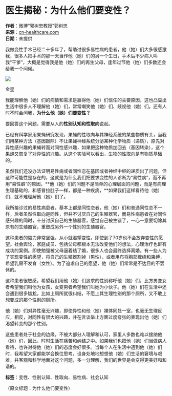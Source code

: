 # 医生揭秘：为什么他们要变性？

**作者**：微博“郭树忠教授”郭树忠  
**来源**：[cn-healthcare.com](http://files.cn-healthcare.com/misc/xb-headlineretfh.png)  
**日期**：未提供  

我做变性手术已经二十多年了，帮助过很多易性病的患者，他（她）们大多很感激我，很多人把手术的那一天当作他（她）们的另一个生日，手术后不少病人叫我“干爹”，大概是觉得我是他（她）们的再生父母，逢年过节他（她）们多数还会给我一个问候。

![](http://files.cn-healthcare.com/upload/20170713/43621499915685424.JPG)

金星

我能理解他（她）们的病情和需求是赢得他（她）们信任的主要原因，这也凸显出生活中很多人不理解他（她）们，常常嘲笑他（她）们、歧视他（她）们。还有人时不时会问我，**为什么他（她）们要变性？**

要回答这个问题，需要从人的**性别认知和性取向**说起。

已经有科学家用果蝇研究发现，果蝇的性取向与其神经系统的某些物质有关，当我们用某种方法（基因敲除）不让果蝇神经系统分泌某种化学物质（递质），原先对异性感兴趣的果蝇转而对同性感兴趣，如果把这种物质加回去（基因转染），这个果蝇又恢复了对异性的兴趣。从这个实验可以看出，生物的性取向是有物质基础的。

虽然我们还没办法证明易性病或者同性恋在基因或者神经中枢的递质出了问题，但这种可能性是存在的，这就是为什么我们把要求变性的人诊断为“易性病”，而不再用“易性癖”的原因，**他（她）们的问题不是简单的心理层面的问题，而是有病理生理基础的，和感冒拉肚子一样，都是一种疾病，**如果我们这样看待他（她）们，就不难理解他（她）们了。

我所接诊过的易性病患者，基本上都是同性恋者，他（她）们和普通同性恋不一样，后者虽然性取向是同性，但并不讨厌自己的生殖器官，而易性病患者在对同性感兴趣的同时，十分讨厌自己的生殖器官，感觉自己被生错了，一心一意要切除其原有的生殖器官，重塑成另外一个性别的生殖器官。

这种患者的毅力非常坚强，从小就渴望变性，即使到了70岁也不会放弃变性的愿望。社会舆论，家庭成员、包括父母都根本无法改变他们的想法，心理治疗也鲜有成功的案例。即使勉强被父母逼着结了婚，很多人也会最终选择离婚。有一些人为了实现变性的愿望，将自己的生殖器割掉（男性），或者用布将胸部缠绕和束缚，希望乳房不发育（女性）。为了追求自己的愿望，他（她）们常常是不达目的不罢休的。

这种患者很敏感，希望我们用他（她）们追求的性别称呼他（她）们，比方男变女者希望我们叫他为女孩，女变男者希望我们叫她为小伙子。他（她）们在生活中还会遇到很多尴尬，比如上厕所就很纠结，不愿上其生理性别的那个厕所，又不敢上想变成的那个性别的厕所。

他（她）们对异性毫无兴趣，即使异性和他（她）裸体同处一室，也毫无生理反应，相反，对同性有很大的兴趣，并在言谈举止方面过度夸张的表现出他（她）们渴望转变的那个性别。

这些患者处于社会的边缘，不被大部分人理解和认可，家里人多数也难以接纳他（她）们，因此，时时生活在痛苦和纠结之中。如果我们也把他（她）们当做病人看待，也许对待他（她）们的态度会好很多。当每个人在生活中遇到他（她）们时，我希望大家都能学会换位思考，设身处地地想想他（她）们生活的窘境与艰难，并客观和科学地面对这个问题，多一分理解，我们的世界是会变得更美好和和谐的。

**标签**：变性、性别认知、性取向、易性病、社会认知

（原文标题：为什么他们要变性）